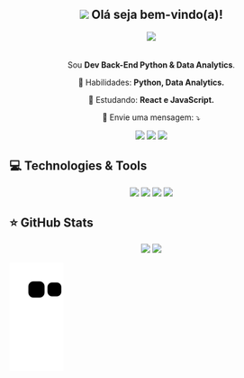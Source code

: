 <span align="center">

## <img src="https://i.imgur.com/0hdZ65D.gif" width="40px"> Olá seja bem-vindo(a)!</h2>

</span>

<div align="center">

<img src="https://www.mygo.ge/uploads/blog/1584023795.jpg" width="700px" />

</div>


<br>
<p align="center">
  Sou <strong>Dev Back-End Python & Data Analytics</strong>.<br />
<strong></strong><strong></strong>

</p>

<p align="center">
  💼 Habilidades: <strong>Python, Data Analytics.</strong>
</p>

<p align="center">
  🚀  Estudando: <strong>React e JavaScript.</strong>
</p>

<p align="center">
  💌 Envie uma mensagem: ⤵️
</p>

<p align="center">
  <a href="https://www.instagram.com/gomees_012/" alt="Instagram">
  <img src="https://img.shields.io/badge/-Instagram-DF0174?style=flat-square&logo=instagram&logoColor=white&link=https://www.instagram.com/keidsondesigner/"/></a>
  
  <a href="https://www.facebook.com/gustavogomes.dossantos.71/" alt="Facebook">
  <img src="https://img.shields.io/badge/-Facebook-3b5998?style=flat-square&logo=facebook&logoColor=white&link=https://www.facebook.com/keidsonroby/"/></a>
  
  <a href="https://www.linkedin.com/in/gustavo-gomes-b35a38211/" alt="Linkedin">
  <img src="https://img.shields.io/badge/-Linkedin-0e76a8?style=flat-square&logo=Linkedin&logoColor=white&link=https://www.linkedin.com/in/keidsonroby/" /></a>
</p>  

## 💻 Technologies & Tools

<p align="center">
  
 
 <img src="https://img.shields.io/badge/-Python-%23F7DF1E?style=flat-square&logo=python&logoColor=black" height="25"/>
 <img src="https://img.shields.io/badge/-SQLServer-%23DD0031?style=flat-square&logo=sqlserver&logoColor=white" height="25"/>


<img src="https://img.shields.io/badge/-Bootstrap-%23563D7C.svg?style=flat-square&logo=bootstrap&logoColor=white" height="25"/>
  

<img src="https://img.shields.io/badge/-GitHub-181717?style=flat-square&logo=github" height="25"/>


</p>

## ⭐ GitHub Stats

<p align = "center">
  <img src = "https://github-readme-stats.vercel.app/api?username=Goomez0122&show_icons=true&theme=dark&line_height=27">
  <img height="180em" src="https://github-readme-stats.vercel.app/api/top-langs/?username=Goomez0122&layout=compact&langs_count=7&theme=dark"/>
</p>


![Snake animation](https://github.com/rafaballerini/rafaballerini/blob/output/github-contribution-grid-snake.svg)
